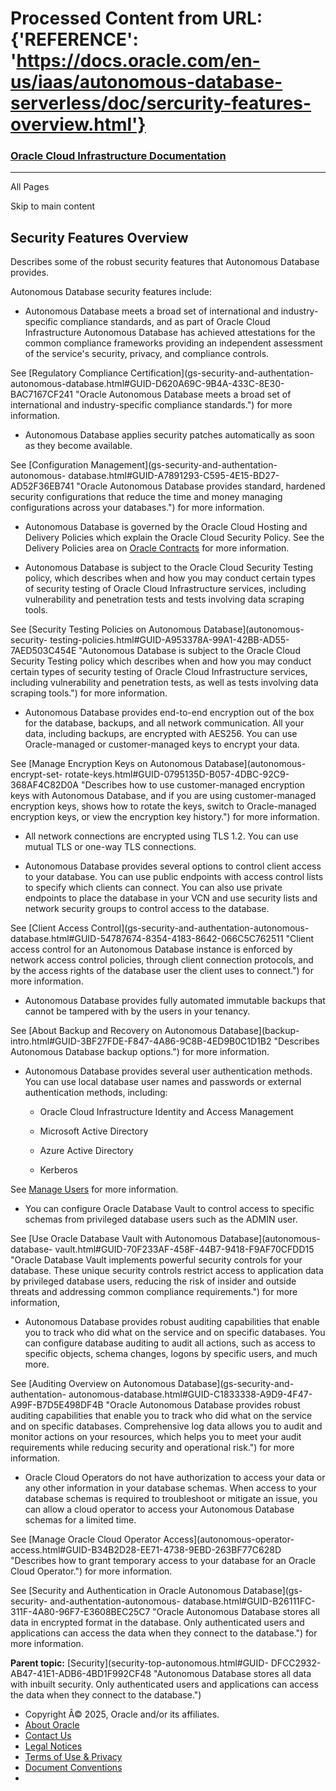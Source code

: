 # Processed Content from URL: {'REFERENCE': 'https://docs.oracle.com/en-us/iaas/autonomous-database-serverless/doc/sercurity-features-overview.html'}

###  [ Oracle Cloud Infrastructure Documentation ](/iaas/Content/home.htm)

* * *

All Pages

Skip to main content

## Security Features Overview

Describes some of the robust security features that Autonomous Database
provides.

Autonomous Database security features include:

  * Autonomous Database meets a broad set of international and industry-specific compliance standards, and as part of Oracle Cloud Infrastructure Autonomous Database has achieved attestations for the common compliance frameworks providing an independent assessment of the service's security, privacy, and compliance controls. 

See [Regulatory Compliance Certification](gs-security-and-authentation-
autonomous-database.html#GUID-D620A69C-9B4A-433C-8E30-BAC7167CF241 "Oracle
Autonomous Database meets a broad set of international and industry-specific
compliance standards.") for more information.

  * Autonomous Database applies security patches automatically as soon as they become available. 

See [Configuration Management](gs-security-and-authentation-autonomous-
database.html#GUID-A7891293-C595-4E15-BD27-AD52F36EB741 "Oracle Autonomous
Database provides standard, hardened security configurations that reduce the
time and money managing configurations across your databases.") for more
information.

  * Autonomous Database is governed by the Oracle Cloud Hosting and Delivery Policies which explain the Oracle Cloud Security Policy. See the Delivery Policies area on [Oracle Contracts](https://www.oracle.com/corporate/contracts/cloud-services) for more information. 

  * Autonomous Database is subject to the Oracle Cloud Security Testing policy, which describes when and how you may conduct certain types of security testing of Oracle Cloud Infrastructure services, including vulnerability and penetration tests and tests involving data scraping tools. 

See [Security Testing Policies on Autonomous Database](autonomous-security-
testing-policies.html#GUID-A953378A-99A1-42BB-AD55-7AED503C454E "Autonomous
Database is subject to the Oracle Cloud Security Testing policy which
describes when and how you may conduct certain types of security testing of
Oracle Cloud Infrastructure services, including vulnerability and penetration
tests, as well as tests involving data scraping tools.") for more information.

  * Autonomous Database provides end-to-end encryption out of the box for the database, backups, and all network communication. All your data, including backups, are encrypted with AES256. You can use Oracle-managed or customer-managed keys to encrypt your data. 

See [Manage Encryption Keys on Autonomous Database](autonomous-encrypt-set-
rotate-keys.html#GUID-0795135D-B057-4DBC-92C9-368AF4C82D0A "Describes how to
use customer-managed encryption keys with Autonomous Database, and if you are
using customer-managed encryption keys, shows how to rotate the keys, switch
to Oracle-managed encryption keys, or view the encryption key history.") for
more information.

  * All network connections are encrypted using TLS 1.2. You can use mutual TLS or one-way TLS connections.

  * Autonomous Database provides several options to control client access to your database. You can use public endpoints with access control lists to specify which clients can connect. You can also use private endpoints to place the database in your VCN and use security lists and network security groups to control access to the database. 

See [Client Access Control](gs-security-and-authentation-autonomous-
database.html#GUID-54787674-8354-4183-8642-066C5C762511 "Client access control
for an Autonomous Database instance is enforced by network access control
policies, through client connection protocols, and by the access rights of the
database user the client uses to connect.") for more information.

  * Autonomous Database provides fully automated immutable backups that cannot be tampered with by the users in your tenancy. 

See [About Backup and Recovery on Autonomous Database](backup-
intro.html#GUID-3BF27FDE-F847-4A86-9C8B-4ED9B0C1D1B2 "Describes Autonomous
Database backup options.") for more information.

  * Autonomous Database provides several user authentication methods. You can use local database user names and passwords or external authentication methods, including: 

    * Oracle Cloud Infrastructure Identity and Access Management

    * Microsoft Active Directory

    * Azure Active Directory

    * Kerberos

See [Manage Users](manage-users.html#GUID-58DABEA3-9A17-4AA4-B32C-C0E301678A9E
"Describes administration tasks for managing database users on Autonomous
Database.") for more information.

  * You can configure Oracle Database Vault to control access to specific schemas from privileged database users such as the ADMIN user.

See [Use Oracle Database Vault with Autonomous Database](autonomous-database-
vault.html#GUID-70F233AF-458F-44B7-9418-F9AF70CFDD15 "Oracle Database Vault
implements powerful security controls for your database. These unique security
controls restrict access to application data by privileged database users,
reducing the risk of insider and outside threats and addressing common
compliance requirements.") for more information,

  * Autonomous Database provides robust auditing capabilities that enable you to track who did what on the service and on specific databases. You can configure database auditing to audit all actions, such as access to specific objects, schema changes, logons by specific users, and much more. 

See [Auditing Overview on Autonomous Database](gs-security-and-authentation-
autonomous-database.html#GUID-C1833338-A9D9-4F47-A99F-B7D5E498DF4B "Oracle
Autonomous Database provides robust auditing capabilities that enable you to
track who did what on the service and on specific databases. Comprehensive log
data allows you to audit and monitor actions on your resources, which helps
you to meet your audit requirements while reducing security and operational
risk.") for more information.

  * Oracle Cloud Operators do not have authorization to access your data or any other information in your database schemas. When access to your database schemas is required to troubleshoot or mitigate an issue, you can allow a cloud operator to access your Autonomous Database schemas for a limited time. 

See [Manage Oracle Cloud Operator Access](autonomous-operator-
access.html#GUID-B34B2D28-EE71-4738-9EBD-263BF77C628D "Describes how to grant
temporary access to your database for an Oracle Cloud Operator.") for more
information.

See [Security and Authentication in Oracle Autonomous Database](gs-security-
and-authentation-autonomous-
database.html#GUID-B26111FC-311F-4A80-96F7-E3608BEC25C7 "Oracle Autonomous
Database stores all data in encrypted format in the database. Only
authenticated users and applications can access the data when they connect to
the database.") for more information.

**Parent topic:** [Security](security-top-autonomous.html#GUID-
DFCC2932-AB47-41E1-ADB6-4BD1F992CF48 "Autonomous Database stores all data with
inbuilt security. Only authenticated users and applications can access the
data when they connect to the database.")

  * Copyright Â© 2025, Oracle and/or its affiliates.
  * [About Oracle](https://www.oracle.com/corporate/index.html)
  * [Contact Us](https://www.oracle.com/corporate/contact/index.html)
  * [Legal Notices](/iaas/Content/legalnotices.htm)
  * [Terms of Use & Privacy](https://www.oracle.com/legal/privacy/)
  * [Document Conventions](/iaas/Content/General/Reference/docconventions.htm)
  * 


